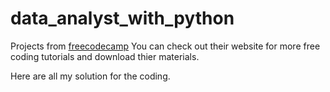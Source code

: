 # data_analyst_with_python
Projects from [freecodecamp](https://www.freecodecamp.org/learn/data-analysis-with-python/#data-analysis-with-python-projects)
You can check out their website for more free coding tutorials and download thier materials. 

Here are all my solution for the coding.

